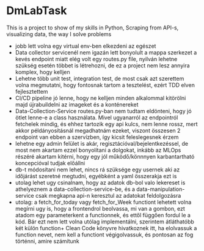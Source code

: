 # DmLabTask
This is a project to show of my skills in Python, Scraping from API-s, visualizing data, the way I solve problems
- jobb lett volna egy virtual env-ben elkezdeni az egészet
- Data collector servicenél nem igazán lett bonyolult a mappa szerkezet a kevés endpoint miatt elég volt egy routes.py file, nyilván lehetne szükség esetén többet is létrehozni, de ez a project nem lesz annyira komplex, hogy kelljen
- Lehetne több unit test, integration test, de most csak azt szerettem volna megmutatni, hogy fontosnak tartom a tesztelést, ezért TDD elven fejlesztettem
- CI/CD pipeline jó lenne, hogy ne kelljen minden alkalommal kitörölni majd újrabuildelni az imageket és a konténereket
- Data-Collection-Service routes.py-ban nem tudtam eldönteni, hogy jó ötlet lenne-e a class használata. Mivel ugyanarról az endpointról fetchelek mindig, és ehhez tartozik egy api kulcs, nem lenne rossz, mert akkor példányosításnál megadhatnám ezeket, viszont összesen 2 endpoint van ebben a szervízben, így kicsit feleslegesnek érzem
- lehetne egy admin felület is akár, regisztációval/bejelentkezéssel, de most nem akartam ezzel bonyolítani a dolgokat, inkább az MLOps részéré akartam kitérni, hogy egy jól működő/könnnyen karbantartható koncepcióval tudjak előállni
- db-t módosítani nem lehet, nincs rá szüksége egy usernek aki az időjárást szeretné megtudni, egyébként a yaml összerakja ezt is
- utolag lehet ugy csinalnam, hogy az adatok db-bol valo lekereset is athelyeznem a data-collection-service-be, és a data-manipulation-service csak megkapna api-n keresztul az adatokat feldolgozásra
- utolag: a fetch_for_today vagy fetch_for_Week functiont lehetett volna megírni ugy is, hogy a frontendrol beolvassa, mi van a gombon, ezt atadom egy parameterkent a functionnek, és ettől függően fordul le a kód. Bár ezt nem lett volna utólag implementálni, szerintem átláthatóbb két külön function+ Clean Code könyvre hivatkoznek itt, ha elolvassuk a function nevet, nem kell a functiont végigolvassuk, és pontosan az fog történni, amire számítunk
